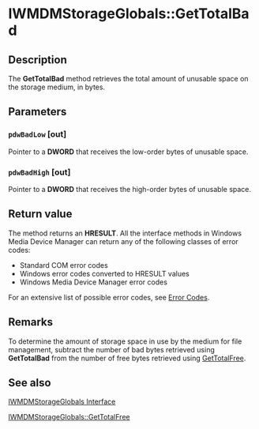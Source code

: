 # IWMDMStorageGlobals::GetTotalBad

## Description

The **GetTotalBad** method retrieves the total amount of unusable space on the storage medium, in bytes.

## Parameters

### `pdwBadLow` [out]

Pointer to a **DWORD** that receives the low-order bytes of unusable space.

### `pdwBadHigh` [out]

Pointer to a **DWORD** that receives the high-order bytes of unusable space.

## Return value

The method returns an **HRESULT**. All the interface methods in Windows Media Device Manager can return any of the following classes of error codes:

* Standard COM error codes
* Windows error codes converted to HRESULT values
* Windows Media Device Manager error codes

For an extensive list of possible error codes, see [Error Codes](https://learn.microsoft.com/windows/desktop/WMDM/error-codes).

## Remarks

To determine the amount of storage space in use by the medium for file management, subtract the number of bad bytes retrieved using **GetTotalBad** from the number of free bytes retrieved using [GetTotalFree](https://learn.microsoft.com/windows/desktop/api/mswmdm/nf-mswmdm-iwmdmstorageglobals-gettotalfree).

## See also

[IWMDMStorageGlobals Interface](https://learn.microsoft.com/windows/desktop/api/mswmdm/nn-mswmdm-iwmdmstorageglobals)

[IWMDMStorageGlobals::GetTotalFree](https://learn.microsoft.com/windows/desktop/api/mswmdm/nf-mswmdm-iwmdmstorageglobals-gettotalfree)